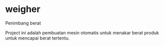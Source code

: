 # weigher
Penimbang berat

Project ini adalah pembuatan mesin otomatis untuk menakar berat produk untuk mencapai berat tertentu.

